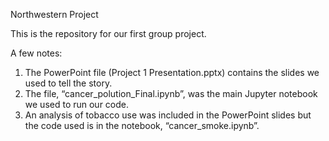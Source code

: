 Northwestern Project

This is the repository for our first group project.  

A few notes:
1)	The PowerPoint file (Project 1 Presentation.pptx) contains the slides we used to tell the story.  
2)	The file, “cancer_polution_Final.ipynb”, was the main Jupyter notebook we used to run our code.  
3)	An analysis of tobacco use was included in the PowerPoint slides but the code used is in the notebook, “cancer_smoke.ipynb”.  
